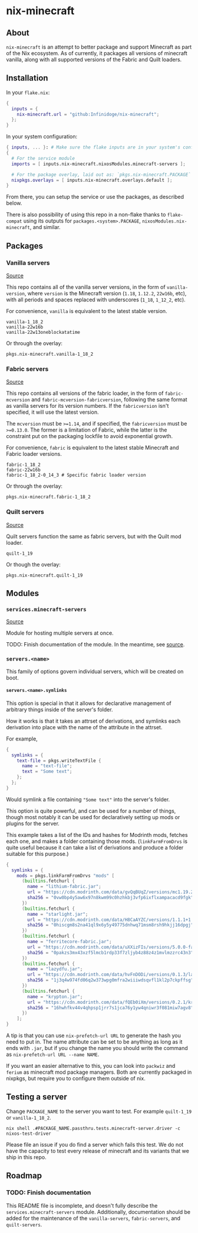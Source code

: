 # nix-minecraft

## About

`nix-minecraft` is an attempt to better package and support Minecraft as part of the Nix ecosystem. As of currently, it packages all versions of minecraft vanilla, along with all supported versions of the Fabric and Quilt loaders.

## Installation

In your `flake.nix`:
```nix
{
  inputs = {
    nix-minecraft.url = "github:Infinidoge/nix-minecraft";
  };
}
```

In your system configuration:
```nix
{ inputs, ... }: # Make sure the flake inputs are in your system's config
{
  # For the service module
  imports = [ inputs.nix-minecraft.nixosModules.minecraft-servers ];

  # For the package overlay, laid out as: `pkgs.nix-minecraft.PACKAGE`
  nixpkgs.overlays = [ inputs.nix-minecraft.overlays.default ];
}
```

From there, you can setup the service or use the packages, as described below.

There is also possibility of using this repo in a non-flake thanks to `flake-compat` using its outputs for `packages.<system>.PACKAGE`, `nixosModules.nix-minecraft`, and similar.

## Packages

### Vanilla servers
[Source](./pkgs/minecraft-servers)

This repo contains all of the vanilla server versions, in the form of `vanilla-version`, where `version` is the Minecraft version (`1.18`, `1.12.2`, `22w16b`, etc), with all periods and spaces replaced with underscores (`1_18`, `1_12_2`, etc).

For convenience, `vanilla` is equivalent to the latest stable version.

```
vanilla-1_18_2
vanilla-22w16b
vanilla-22w13oneblockatatime
```

Or through the overlay:
```
pkgs.nix-minecraft.vanilla-1_18_2
```


### Fabric servers
[Source](./pkgs/fabric-servers)

This repo contains all versions of the fabric loader, in the form of `fabric-mcversion` and `fabric-mcversion-fabricversion`, following the same format as vanilla servers for its version numbers. If the `fabricversion` isn't specified, it will use the latest version.

The `mcversion` must be `>=1.14`, and if specified, the `fabricversion` must be `>=0.13.0`. The former is a limitation of Fabric, while the latter is the constraint put on the packaging lockfile to avoid exponential growth.

For convenience, `fabric` is equivalent to the latest stable Minecraft and Fabric loader versions.

```
fabric-1_18_2
fabric-22w16b
fabric-1_18_2-0_14_3 # Specific fabric loader version
```

Or through the overlay:
```
pkgs.nix-minecraft.fabric-1_18_2
```

### Quilt servers
[Source](./pkgs/quilt-servers)

Quilt servers function the same as fabric servers, but with the Quilt mod loader.

```
quilt-1_19
```

Or though the overlay:
```
pkgs.nix-minecraft.quilt-1_19
```

## Modules

### `services.minecraft-servers`
[Source](./modules/minecraft-servers.nix)

Module for hosting multiple servers at once.

TODO: Finish documentation of the module. In the meantime, see [source](./modules/minecraft-servers.nix).

### `servers.<name>`

This family of options govern individual servers, which will be created on boot.

#### `servers.<name>.symlinks`

This option is special in that it allows for declarative management of arbitrary things inside of the server's folder.

How it works is that it takes an attrset of derivations, and symlinks each derivation into place with the name of the attribute in the attrset.

For example,

```nix
{
  symlinks = {
    text-file = pkgs.writeTextFile {
      name = "text-file";
      text = "Some text";
    };
  };
}
```

Would symlink a file containing `"Some text"` into the server's folder.

This option is quite powerful, and can be used for a number of things, though most notably it can be used for declaratively setting up mods or plugins for the server.

This example takes a list of the IDs and hashes for Modrinth mods, fetches each one, and makes a folder containing those mods. (`linkFarmFromDrvs` is quite useful because it can take a list of derivations and produce a folder suitable for this purpose.)

```nix
{
  symlinks = {
    mods = pkgs.linkFarmFromDrvs "mods" [
      (builtins.fetchurl {
        name = "lithium-fabric.jar";
        url = "https://cdn.modrinth.com/data/gvQqBUqZ/versions/mc1.19.2-0.8.3/lithium-fabric-mc1.19.2-0.8.3.jar";
        sha256 = "0vw0bp4y5aw6x97n8kwm99c0hzhkbj3vfp6ixflxampacacd9fgk";
      })
      (builtins.fetchurl {
        name = "starlight.jar";
        url = "https://cdn.modrinth.com/data/H8CaAYZC/versions/1.1.1+1.19/starlight-1.1.1%2Bfabric.ae22326.jar";
        sha256 = "0hiscgm8s2na41ql9x6y5y49775dnhwq71msm8rsh9hkjj16dpgj";
      })
      (builtins.fetchurl {
        name = "ferritecore-fabric.jar";
        url = "https://cdn.modrinth.com/data/uXXizFIs/versions/5.0.0-fabric/ferritecore-5.0.0-fabric.jar";
        sha256 = "0pakzs3mx43xzf5lmcb1rdp33f7zljyb4z88z4z1mvlmzzrc43n3";
      })
      (builtins.fetchurl {
        name = "lazydfu.jar";
        url = "https://cdn.modrinth.com/data/hvFnDODi/versions/0.1.3/lazydfu-0.1.3.jar";
        sha256 = "1j3q4w974fd06q2w373wpg0mfra2wiiiwdsqvfl1kl2p7ckpffsg";
      })
      (builtins.fetchurl {
        name = "krypton.jar";
        url = "https://cdn.modrinth.com/data/fQEb0iXm/versions/0.2.1/krypton-0.2.1.jar";
        sha256 = "16hwhfkv44v4qhpsp1jrr7s1jca76y1yw4qniwr3f081miw7agv8";
      })
    ];
}
```

A tip is that you can use `nix-prefetch-url URL` to generate the hash you need to put in. The name attribute can be set to be anything as long as it ends with `.jar`, but if you change the name you should write the command as `nix-prefetch-url URL --name NAME`.

If you want an easier alternative to this, you can look into `packwiz` and `ferium` as minecraft mod package managers. Both are currently packaged in nixpkgs, but require you to configure them outside of nix.

## Testing a server

Change `PACKAGE_NAME` to the server you want to test. For example `quilt-1_19` or `vanilla-1_18_2`.

`nix shell .#PACKAGE_NAME.passthru.tests.minecraft-server.driver -c nixos-test-driver`

Please file an issue if you do find a server which fails this test. We do not have the capacity to test every release of minecraft and its variants that we ship in this repo.

## Roadmap

### TODO: Finish documentation

This README file is incomplete, and doesn't fully describe the `services.minecraft-servers` module.
Additionally, documentation should be added for the maintenance of the `vanilla-servers`, `fabric-servers`, and `quilt-servers`.

